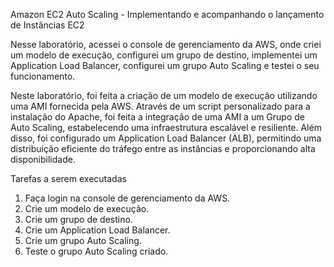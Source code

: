 Amazon EC2 Auto Scaling - Implementando e acompanhando o lançamento de Instâncias EC2


Nesse laboratório, acessei  o console de gerenciamento da AWS, onde criei um modelo de execução, configurei um grupo de destino, implementei um Application Load Balancer, configurei um grupo Auto Scaling e testei o seu funcionamento.


Neste laboratório, foi feita a criação de um modelo de execução utilizando uma AMI fornecida pela AWS. Através de um script personalizado para a instalação do Apache, foi feita a integração de uma  AMI a um Grupo de Auto Scaling, estabelecendo uma infraestrutura escalável e resiliente. Além disso, foi configurado um Application Load Balancer (ALB), permitindo uma distribuição eficiente do tráfego entre as instâncias e proporcionando alta disponibilidade.


Tarefas a serem executadas

1. Faça login na console de gerenciamento da AWS.
2. Crie um modelo de execução.
3. Crie um grupo de destino.
4. Crie um Application Load Balancer.
5. Crie um grupo Auto Scaling.
6. Teste o grupo Auto Scaling criado.

